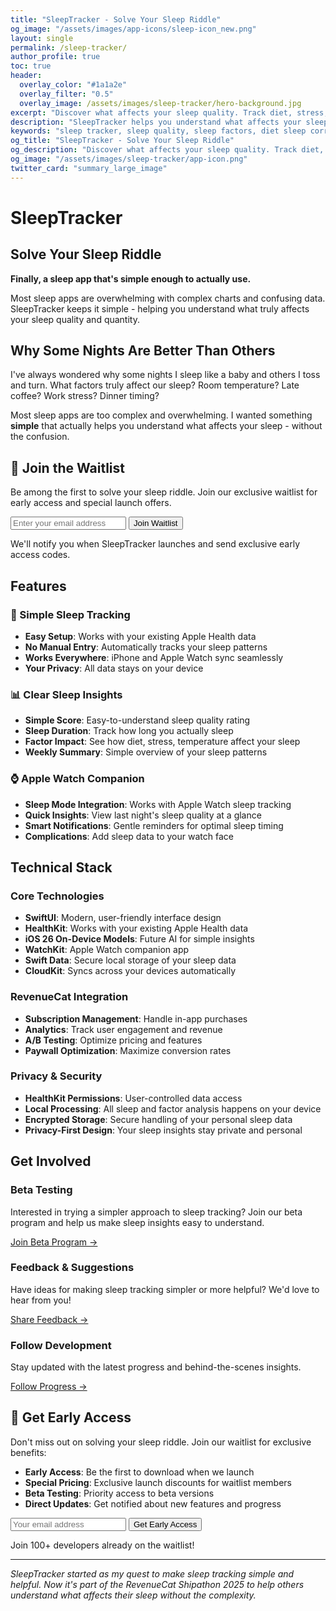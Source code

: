 ```yaml
---
title: "SleepTracker - Solve Your Sleep Riddle"
og_image: "/assets/images/app-icons/sleep-icon_new.png"
layout: single
permalink: /sleep-tracker/
author_profile: true
toc: true
header:
  overlay_color: "#1a1a2e"
  overlay_filter: "0.5"
  overlay_image: /assets/images/sleep-tracker/hero-background.jpg
excerpt: "Discover what affects your sleep quality. Track diet, stress, temperature & more to solve your sleep riddle with HealthKit integration."
description: "SleepTracker helps you understand what affects your sleep quality and quantity. Track diet, stress, room temperature, and other factors to discover your sleep patterns with HealthKit integration."
keywords: "sleep tracker, sleep quality, sleep factors, diet sleep correlation, stress sleep impact, room temperature sleep, HealthKit, Apple Watch, iOS app"
og_title: "SleepTracker - Solve Your Sleep Riddle"
og_description: "Discover what affects your sleep quality. Track diet, stress, temperature & more."
og_image: "/assets/images/sleep-tracker/app-icon.png"
twitter_card: "summary_large_image"
---
```


# SleepTracker

## Solve Your Sleep Riddle

**Finally, a sleep app that's simple enough to actually use.**

Most sleep apps are overwhelming with complex charts and confusing data. SleepTracker keeps it simple - helping you understand what truly affects your sleep quality and quantity.

<div class="hero-section">
  <div class="hero-content">
    <h2>Why Some Nights Are Better Than Others</h2>
    <p>I've always wondered why some nights I sleep like a baby and others I toss and turn. What factors truly affect our sleep? Room temperature? Late coffee? Work stress? Dinner timing?</p>
    <p>Most sleep apps are too complex and overwhelming. I wanted something <strong>simple</strong> that actually helps you understand what affects your sleep - without the confusion.</p>
  </div>
</div>

## 🚀 Join the Waitlist

Be among the first to solve your sleep riddle. Join our exclusive waitlist for early access and special launch offers.

<div class="waitlist-signup">
  <form action="https://formspree.io/f/mqalqoov" method="POST" class="waitlist-form">
    <div class="form-group">
      <input type="email" name="email" placeholder="Enter your email address" required class="email-input">
      <button type="submit" class="btn btn--primary">Join Waitlist</button>
    </div>
    <p class="form-note">We'll notify you when SleepTracker launches and send exclusive early access codes.</p>
  </form>
</div>

## Features

<div class="features-grid">
  <div class="feature-card">
    <h3>🌙 Simple Sleep Tracking</h3>
    <ul>
      <li><strong>Easy Setup</strong>: Works with your existing Apple Health data</li>
      <li><strong>No Manual Entry</strong>: Automatically tracks your sleep patterns</li>
      <li><strong>Works Everywhere</strong>: iPhone and Apple Watch sync seamlessly</li>
      <li><strong>Your Privacy</strong>: All data stays on your device</li>
    </ul>
  </div>

  <div class="feature-card">
    <h3>📊 Clear Sleep Insights</h3>
    <ul>
      <li><strong>Simple Score</strong>: Easy-to-understand sleep quality rating</li>
      <li><strong>Sleep Duration</strong>: Track how long you actually sleep</li>
      <li><strong>Factor Impact</strong>: See how diet, stress, temperature affect your sleep</li>
      <li><strong>Weekly Summary</strong>: Simple overview of your sleep patterns</li>
    </ul>
  </div>

  <div class="feature-card">
    <h3>⌚️ Apple Watch Companion</h3>
    <ul>
      <li><strong>Sleep Mode Integration</strong>: Works with Apple Watch sleep tracking</li>
      <li><strong>Quick Insights</strong>: View last night's sleep quality at a glance</li>
      <li><strong>Smart Notifications</strong>: Gentle reminders for optimal sleep timing</li>
      <li><strong>Complications</strong>: Add sleep data to your watch face</li>
    </ul>
  </div>
</div>

<!-- ## App Experience

### iOS Screens
<div style="display: flex; justify-content: center; gap: 20px; overflow-x: auto; padding: 20px 0;">
  <figure style="margin: 0; text-align: center; flex-shrink: 0;">
    <figcaption style="margin-bottom: 8px; font-weight: 500; color: #333;">Dashboard</figcaption>
    <img src="/assets/images/sleep-tracker/ios-dashboard.png" alt="iOS Dashboard" 
         style="width: 180px; height: auto; border-radius: 12px; box-shadow: 0 4px 8px rgba(0,0,0,0.1);">
  </figure>
  <figure style="margin: 0; text-align: center; flex-shrink: 0;">
    <figcaption style="margin-bottom: 8px; font-weight: 500; color: #333;">Sleep Analysis</figcaption>
    <img src="/assets/images/sleep-tracker/ios-analysis.png" alt="Sleep Analysis" 
         style="width: 180px; height: auto; border-radius: 12px; box-shadow: 0 4px 8px rgba(0,0,0,0.1);">
  </figure>
  <figure style="margin: 0; text-align: center; flex-shrink: 0;">
    <figcaption style="margin-bottom: 8px; font-weight: 500; color: #333;">Trends</figcaption>
    <img src="/assets/images/sleep-tracker/ios-trends.png" alt="Sleep Trends" 
         style="width: 180px; height: auto; border-radius: 12px; box-shadow: 0 4px 8px rgba(0,0,0,0.1);">
  </figure>
  <figure style="margin: 0; text-align: center; flex-shrink: 0;">
    <figcaption style="margin-bottom: 8px; font-weight: 500; color: #333;">Settings</figcaption>
    <img src="/assets/images/sleep-tracker/ios-settings.png" alt="Settings" 
         style="width: 180px; height: auto; border-radius: 12px; box-shadow: 0 4px 8px rgba(0,0,0,0.1);">
  </figure>
</div>

### Apple Watch
<div style="display: flex; justify-content: center; gap: 20px; overflow-x: auto; padding: 20px 0;">
  <figure style="margin: 0; text-align: center; flex-shrink: 0;">
    <figcaption style="margin-bottom: 8px; font-weight: 500; color: #333;">Sleep Summary</figcaption>
    <img src="/assets/images/sleep-tracker/watch-summary.png" alt="Watch Sleep Summary" 
         style="width: 120px; height: auto; border-radius: 12px; box-shadow: 0 4px 8px rgba(0,0,0,0.1);">
  </figure>
  <figure style="margin: 0; text-align: center; flex-shrink: 0;">
    <figcaption style="margin-bottom: 8px; font-weight: 500; color: #333;">Quick Stats</figcaption>
    <img src="/assets/images/sleep-tracker/watch-stats.png" alt="Watch Quick Stats" 
         style="width: 120px; height: auto; border-radius: 12px; box-shadow: 0 4px 8px rgba(0,0,0,0.1);">
  </figure>
  <figure style="margin: 0; text-align: center; flex-shrink: 0;">
    <figcaption style="margin-bottom: 8px; font-weight: 500; color: #333;">Complication</figcaption>
    <img src="/assets/images/sleep-tracker/watch-complication.png" alt="Watch Complication" 
         style="width: 120px; height: auto; border-radius: 12px; box-shadow: 0 4px 8px rgba(0,0,0,0.1);">
  </figure>
</div> -->


<!-- ## Development Progress

<div id="progress">
  <h2>🚀 Development Journey</h2>
  <p>Follow the weekly progress of SleepTracker development as part of the RevenueCat Shipathon 2025 hackathon.</p>
  
  <div class="progress-timeline">
    <div class="progress-item">
      <h3>Week 1: Foundation & Research</h3>
      <p>Project setup, HealthKit research, initial UI/UX design</p>
      <a href="/sleep-tracker/progress/2025/01/week-1/" class="btn btn--small">Read More →</a>
    </div>
    
    <div class="progress-item">
      <h3>Week 2: Core Functionality</h3>
      <p>HealthKit integration, sleep data processing, Apple Watch companion</p>
      <a href="/sleep-tracker/progress/2025/01/week-2/" class="btn btn--small">Read More →</a>
    </div>
    
    <div class="progress-item">
      <h3>Week 3: RevenueCat Integration</h3>
      <p>Monetization strategy, subscription management, analytics</p>
      <a href="/sleep-tracker/progress/2025/01/week-3/" class="btn btn--small">Read More →</a>
    </div>
    
    <div class="progress-item">
      <h3>Week 4: Beta Testing</h3>
      <p>User testing, bug fixes, App Store preparation</p>
      <a href="/sleep-tracker/progress/2025/01/week-4/" class="btn btn--small">Read More →</a>
    </div>
    
    <div class="progress-item">
      <h3>Week 5: Launch Preparation</h3>
      <p>Final polish, marketing materials, launch strategy</p>
      <a href="/sleep-tracker/progress/2025/01/week-5/" class="btn btn--small">Read More →</a>
    </div>
    
    <div class="progress-item">
      <h3>Week 6: Post-Launch</h3>
      <p>User feedback, analytics review, future roadmap</p>
      <a href="/sleep-tracker/progress/2025/01/week-6/" class="btn btn--small">Read More →</a>
    </div>
  </div>
  
  <a href="/sleep-tracker/progress/" class="btn btn--primary">View All Progress Updates →</a>
</div> -->

## Technical Stack

### Core Technologies
- **SwiftUI**: Modern, user-friendly interface design
- **HealthKit**: Works with your existing Apple Health data
- **iOS 26 On-Device Models**: Future AI for simple insights
- **WatchKit**: Apple Watch companion app
- **Swift Data**: Secure local storage of your sleep data
- **CloudKit**: Syncs across your devices automatically

### RevenueCat Integration
- **Subscription Management**: Handle in-app purchases
- **Analytics**: Track user engagement and revenue
- **A/B Testing**: Optimize pricing and features
- **Paywall Optimization**: Maximize conversion rates

### Privacy & Security
- **HealthKit Permissions**: User-controlled data access
- **Local Processing**: All sleep and factor analysis happens on your device
- **Encrypted Storage**: Secure handling of your personal sleep data
- **Privacy-First Design**: Your sleep insights stay private and personal

## Get Involved

### Beta Testing
Interested in trying a simpler approach to sleep tracking? Join our beta program and help us make sleep insights easy to understand.

<a href="mailto:ravi@rshankar.com?subject=SleepTracker Beta Testing" class="btn btn--success">Join Beta Program →</a>

### Feedback & Suggestions
Have ideas for making sleep tracking simpler or more helpful? We'd love to hear from you!

<a href="mailto:ravi@rshankar.com?subject=SleepTracker Feedback" class="btn btn--info">Share Feedback →</a>

### Follow Development
Stay updated with the latest progress and behind-the-scenes insights.

<a href="/sleep-tracker/progress/" class="btn btn--warning">Follow Progress →</a>

## 🎯 Get Early Access

Don't miss out on solving your sleep riddle. Join our waitlist for exclusive benefits:

- **Early Access**: Be the first to download when we launch
- **Special Pricing**: Exclusive launch discounts for waitlist members
- **Beta Testing**: Priority access to beta versions
- **Direct Updates**: Get notified about new features and progress

<div class="waitlist-signup waitlist-signup--secondary">
  <form action="https://formspree.io/f/mqalqoov" method="POST" class="waitlist-form">
    <div class="form-group">
      <input type="email" name="email" placeholder="Your email address" required class="email-input">
      <button type="submit" class="btn btn--success">Get Early Access</button>
    </div>
    <p class="form-note">Join 100+ developers already on the waitlist!</p>
  </form>
</div>

---

*SleepTracker started as my quest to make sleep tracking simple and helpful. Now it's part of the RevenueCat Shipathon 2025 to help others understand what affects their sleep without the complexity.*

<!-- Schema.org markup for software application -->
<script type="application/ld+json">
{
  "@context": "https://schema.org",
  "@type": "SoftwareApplication",
  "name": "SleepTracker - Intelligent Sleep Analysis",
  "operatingSystem": "iOS, watchOS",
  "applicationCategory": "HealthApplication",
  "description": "Solve your sleep riddle with intelligent factor analysis. Track sleep quality, quantity, and discover how diet, stress, temperature, and other factors affect your sleep patterns.",
  "offers": {
    "@type": "Offer",
    "availability": "PreOrder",
    "url": "https://sleep.rshankar.com"
  },
  "author": {
    "@type": "Person",
    "name": "Ravi Shankar"
  },
  "dateCreated": "2025-01-27",
  "keywords": "sleep tracking, sleep quality, sleep factors, diet sleep correlation, stress sleep impact, room temperature sleep, sleep analysis, HealthKit, Apple Watch, iOS app"
}
</script> 